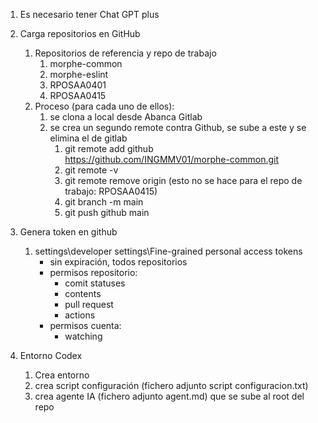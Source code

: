 
1. Es necesario tener Chat GPT plus

2. Carga repositorios en GitHub
	1. Repositorios de referencia y repo de trabajo
		1. morphe-common
		2. morphe-eslint
		3. RPOSAA0401
		4. RPOSAA0415
	2. Proceso (para cada uno de ellos):
		1. se clona a local desde Abanca Gitlab
		2. se crea un segundo remote contra Github, se sube a este y se elimina el de gitlab
			1. git remote add github https://github.com/INGMMV01/morphe-common.git
			2. git remote -v
			3. git remote remove origin (esto no se hace para el repo de trabajo: RPOSAA0415)
			4. git branch -m main
			5. git push github main

3. Genera token en github
	1. settings\developer settings\Fine-grained personal access tokens
		- sin expiración, todos repositorios
		- permisos repositorio:
			- comit statuses
			- contents
			- pull request
			- actions
		- permisos cuenta:
			- watching

4. Entorno Codex
	1. Crea entorno
	2. crea script configuración (fichero adjunto script configuracion.txt)
	3. crea agente IA (fichero adjunto agent.md) que se sube al root del repo
